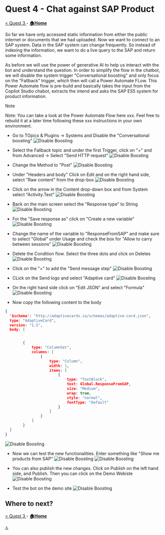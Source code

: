 # Quest 4 - Chat against SAP Product 

[ < Quest 3 ](quest3.md) - **[🏠Home](../README.md)**

So far we have only accessed static information from either the public internet or documents that we had uploaded. Now we want to connect to an SAP system. Data in the SAP system can change frequently. So instead of indexing the information, we want to do a live query to the SAP and return some information. 

As before we will use the power of generative AI to help us interact with the bot and understand the question. In order to simplify the flow in the chatbot, we will disable the system trigger "Conversational boosting" and only focus on the "Fallback" trigger, which then will call a Power Automate FLow. 
This Power Automate flow is pre-build and basically takes the input from the Copilot Studio chabot, extracts the intend and asks the SAP ES5 system for product information. 

> [!NOTE]
> Note: You can take a look at the Power Automate Flow here xxx. Feel free to rebuild it at a later time following these xxx instructions in your own environment. 


* Go to TOpics & Plugins -> Systems and Disable the "Conversational boosting"
![Disable Boosting](../media/quest4/01-DisabledBoosting.png)

* Select the Fallback topic and under the first Trigger, click on "+" and from Advanced -> Select "Send HTTP request"
![Disable Boosting](../media/quest4/02-AddHTTPAction.png)

* Change the Method to "Post"
![Disable Boosting](../media/quest4/03-SelectMethod.png)

* Under "Headers and body" Click on Edit and on the right hand side, select "Raw content" from the drop-box
![Disable Boosting](../media/quest4/04-SetBody.png)

* Click on the arrow in the Content drop-down box and from System select "Activity.Text"
![Disable Boosting](../media/quest4/05-ActivityText.png)

* Back on the main screen select the "Response type" to String
![Disable Boosting](../media/quest4/06-StringResponse.png)

* For the "Save response as" click on "Create a new variable"
![Disable Boosting](../media/quest4/07-CreateNewVariables.png)

* Change the name of the variable to "ResponseFromSAP" and make sure to select "Global" under Usage and check the box for "Allow to carry between sessions"
![Disable Boosting](../media/quest4/08-SetResponseFromSAP.png)

* Delete the Condition flow. Select the three dots and click on Deletes
![Disable Boosting](../media/quest4/09-DeleteCondition.png)

* Click on the "+" to add the "Send message step"
![Disable Boosting](../media/quest4/10-AddMessage.png)

* CLick on the Send logo and select "Adaptive card"
![Disable Boosting](../media/quest4/11-ChangeAdaptiveCard.png)

* On the right hand side click on "Edit JSON" and select "Formula"
![Disable Boosting](../media/quest4/12-SwitchToFormular.png)

* Now copy the following content to the body 
```json
{
  '$schema': "http://adaptivecards.io/schemas/adaptive-card.json",
  type: "AdaptiveCard",
  version: "1.5",
  body: [


        {
            type: "ColumnSet",
            columns: [
                {
                    type: "Column",
                    width: 1,
                    items: [
                        {
                            type: "TextBlock",
                            text: Global.ResponseFromSAP,
                            size: "Medium",
                            wrap: true,
                            style: "normal",
                            fontType: "Default"
                        }
                    ]
                }
            ]
        }
  ]
}

```

![Disable Boosting](../media/quest4/13-PasteACConent.png)

* Now we can test the new functionalities. Enter something like "Show me products from SAP"
![Disable Boosting](../media/quest4/14-Test1.png)
![Disable Boosting](../media/quest4/15-Test2.png)

* You can also publish the new changes. Click on Publish on the left hand side, and Publish. Then you can click on the Demo Webiste 
![Disable Boosting](../media/quest4/16-Publish.png)

* Test the bot on the demo site
![Disable Boosting](../media/quest4/17-DemoWebsite.png)



## Where to next?
[ < Quest 3 ](quest3.md) - **[🏠Home](../README.md)**

[🔝](#)
